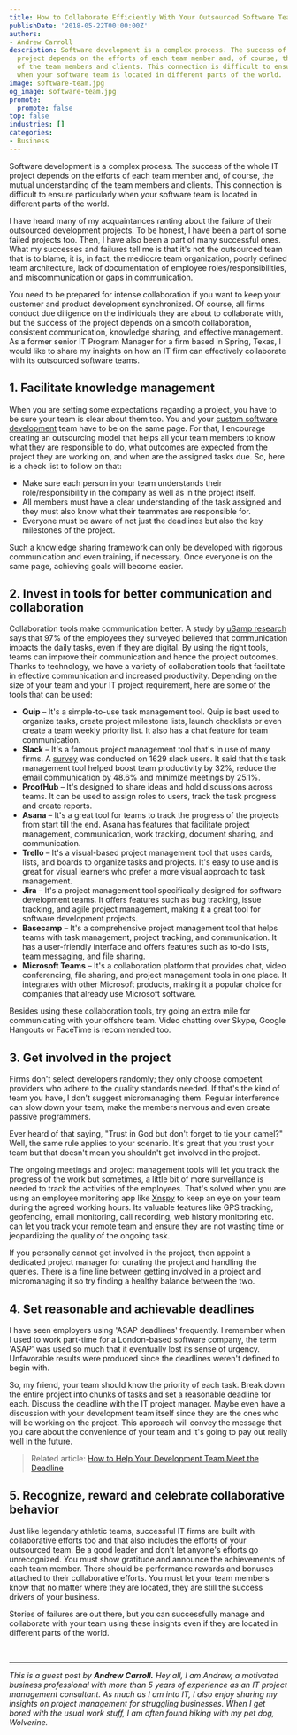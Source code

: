 ```yaml
---
title: How to Collaborate Efficiently With Your Outsourced Software Team
publishDate: '2018-05-22T00:00:00Z'
authors:
- Andrew Carroll
description: Software development is a complex process. The success of the whole IT
  project depends on the efforts of each team member and, of course, the mutual understanding
  of the team members and clients. This connection is difficult to ensure particularly
  when your software team is located in different parts of the world.
image: software-team.jpg
og_image: software-team.jpg
promote:
  promote: false
top: false
industries: []
categories:
- Business
---
```

<script type="application/ld+json">
{
 "@context": "https://schema.org",
 "@type": "Article",
 "author": "Andrew Carroll",
 "name": "5 Ways IT Project Owners Can Collaborate More Efficiently With Their Outsourced Software Teams"
}
</script>

Software development is a complex process. The success of the whole IT project depends on the efforts of each team member and, of course, the mutual understanding of the team members and clients. This connection is difficult to ensure particularly when your software team is located in different parts of the world. 

I have heard many of my acquaintances ranting about the failure of their outsourced development projects. To be honest, I have been a part of some failed projects too. Then, I have also been a part of many successful ones. What my successes and failures tell me is that it's not the outsourced team that is to blame; it is, in fact, the mediocre team organization, poorly defined team architecture, lack of documentation of employee roles/responsibilities, and miscommunication or gaps in communication.

You need to be prepared for intense collaboration if you want to keep your customer and product development synchronized. Of course, all firms conduct due diligence on the individuals they are about to collaborate with, but the success of the project depends on a smooth collaboration, consistent communication, knowledge sharing, and effective management. As a former senior IT Program Manager for a firm based in Spring, Texas, I would like to share my insights on how an IT firm can effectively collaborate with its outsourced software teams.

## 1. Facilitate knowledge management 

When you are setting some expectations regarding a project, you have to be sure your team is clear about them too. You and your <a href="https://anadea.info/services/custom-software-development" target="_blank">custom software development</a> team have to be on the same page. For that, I encourage creating an outsourcing model that helps all your team members to know what they are responsible to do, what outcomes are expected from the project they are working on, and when are the assigned tasks due. So, here is a check list to follow on that:

* Make sure each person in your team understands their role/responsibility in the company as well as in the project itself.
* All members must have a clear understanding of the task assigned and they must also know what their teammates are responsible for.
* Everyone must be aware of not just the deadlines but also the key milestones of the project.

Such a knowledge sharing framework can only be developed with rigorous communication and even training, if necessary. Once everyone is on the same page, achieving goals will become easier. 

## 2. Invest in tools for better communication and collaboration

Collaboration tools make communication better. A study by <a href="https://www.cmswire.com/cms/social-business/4-trends-in-workplace-communication-infographic-027762.php" rel="nofollow" target="_blank">uSamp research</a> says that 97% of the employees they surveyed believed that communication impacts the daily tasks, even if they are digital. By using the right tools, teams can improve their communication and hence the project outcomes. Thanks to technology, we have a variety of collaboration tools that facilitate in effective communication and increased productivity. Depending on the size of your team and your IT project requirement, here are some of the tools that can be used:

* **Quip** – It's a simple-to-use task management tool. Quip is best used to organize tasks, create project milestone lists, launch checklists or even create a team weekly priority list. It also has a chat feature for team communication. 
* **Slack** – It's a famous project management tool that's in use of many firms. A <a href="http://www.businessinsider.com/slack-survey-shows-it-reduces-work-email-2015-10" rel="nofollow" target="_blank">survey</a> was conducted on 1629 slack users. It said that this task management tool helped boost team productivity by 32%, reduce the email communication by 48.6% and minimize meetings by 25.1%.
* **ProofHub** – It's designed to share ideas and hold discussions across teams. It can be used to assign roles to users, track the task progress and create reports. 
* **Asana** – It's a great tool for teams to track the progress of the projects from start till the end. Asana has features that facilitate project management, communication, work tracking, document sharing, and communication.
* **Trello** – It's a visual-based project management tool that uses cards, lists, and boards to organize tasks and projects. It's easy to use and is great for visual learners who prefer a more visual approach to task management.
* **Jira** – It's a project management tool specifically designed for software development teams. It offers features such as bug tracking, issue tracking, and agile project management, making it a great tool for software development projects.
* **Basecamp** – It's a comprehensive project management tool that helps teams with task management, project tracking, and communication. It has a user-friendly interface and offers features such as to-do lists, team messaging, and file sharing.
* **Microsoft Teams** – It's a collaboration platform that provides chat, video conferencing, file sharing, and project management tools in one place. It integrates with other Microsoft products, making it a popular choice for companies that already use Microsoft software.

Besides using these collaboration tools, try going an extra mile for communicating with your offshore team. Video chatting over Skype, Google Hangouts or FaceTime is recommended too.

## 3. Get involved in the project

Firms don't select developers randomly; they only choose competent providers who adhere to the quality standards needed. If that's the kind of team you have, I don't suggest micromanaging them. Regular interference can slow down your team, make the members nervous and even create passive programmers. 

Ever heard of that saying, "Trust in God but don't forget to tie your camel?" Well, the same rule applies to your scenario. It's great that you trust your team but that doesn't mean you shouldn't get involved in the project. 

The ongoing meetings and project management tools will let you track the progress of the work but sometimes, a little bit of more surveillance is needed to track the activities of the employees. That's solved when you are using an employee monitoring app like <a href="https://xnspy.com/" target="_blank">Xnspy</a> to keep an eye on your team during the agreed working hours. Its valuable features like GPS tracking, geofencing, email monitoring, call recording, web history monitoring etc. can let you track your remote team and ensure they are not wasting time or jeopardizing the quality of the ongoing task. 

If you personally cannot get involved in the project, then appoint a dedicated project manager for curating the project and handling the queries. There is a fine line between getting involved in a project and micromanaging it so try finding a healthy balance between the two.

## 4. Set reasonable and achievable deadlines

I have seen employers using 'ASAP deadlines' frequently. I remember when I used to work part-time for a London-based software company, the term 'ASAP' was used so much that it eventually lost its sense of urgency. Unfavorable results were produced since the deadlines weren't defined to begin with. 

So, my friend, your team should know the priority of each task. Break down the entire project into chunks of tasks and set a reasonable deadline for each. Discuss the deadline with the IT project manager. Maybe even have a discussion with your development team itself since they are the ones who will be working on the project. This approach will convey the message that you care about the convenience of your team and it's going to pay out really well in the future.

> Related article: [How to Help Your Development Team Meet the Deadline](https://anadea.info/for-clients/management/how-to-help-your-development-team-meet-the-deadline)

## 5. Recognize, reward and celebrate collaborative behavior

Just like legendary athletic teams, successful IT firms are built with collaborative efforts too and that also includes the efforts of your outsourced team. Be a good leader and don't let anyone's efforts go unrecognized. You must show gratitude and announce the achievements of each team member. There should be performance rewards and bonuses attached to their collaborative efforts. You must let your team members know that no matter where they are located, they are still the success drivers of your business. 

Stories of failures are out there, but you can successfully manage and collaborate with your team using these insights even if they are located in different parts of the world.


<br />

---
*This is a guest post by **Andrew Carroll.** Hey all, I am Andrew, a motivated business professional with more than 5 years of experience as an IT project management consultant. As much as I am into IT, I also enjoy sharing my insights on project management for struggling businesses. When I get bored with the usual work stuff, I am often found hiking with my pet dog, Wolverine.*
